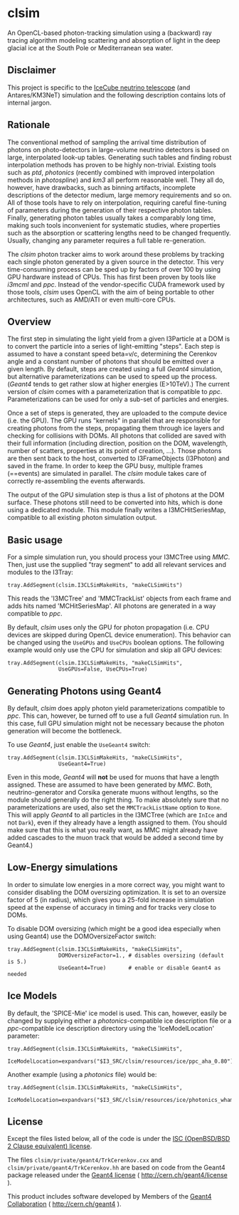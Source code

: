 clsim
=====
An OpenCL-based photon-tracking simulation using a (backward) ray tracing algorithm
modeling scattering and absorption of light in the deep glacial ice at the South Pole
or Mediterranean sea water.

Disclaimer
----------
This project is specific to the [IceCube neutrino telescope][icecube] (and Antares/KM3NeT)
simulation and the following description contains lots of internal jargon.

Rationale
---------

The conventional method of sampling the arrival time distribution of photons
on photo-detectors in large-volume neutrino detectors is based on large,
interpolated look-up tables. Generating such tables and finding robust interpolation
methods has proven to be highly non-trivial. Existing tools such as *ptd*,
*photonics* (recently combined with improved interpolation methods in
*photospline*) and *km3* all perform reasonable well. They all do, however,
have drawbacks, such as binning artifacts, incomplete descriptions of the detector
medium, large memory requirements and so on. All of those tools have to rely on
interpolation, requiring careful fine-tuning of parameters during the generation
of their respective photon tables. Finally, generating photon tables usually
takes a comparably long time, making such tools inconvenient for systematic
studies, where properties such as the absorption or scattering lengths need
to be changed frequently. Usually, changing any parameter requires a full
table re-generation.

The *clsim* photon tracker aims to work around these problems by tracking
each single photon generated by a given source in the detector. This very
time-consuming process can be sped up by factors of over 100 by using GPU
hardware instead of CPUs. This has first been proven by tools like *i3mcml*
and *ppc*. Instead of the vendor-specific CUDA framework used by those
tools, *clsim* uses OpenCL with the aim of being portable to other architectures,
such as AMD/ATI or even multi-core CPUs.

Overview
--------

The first step in simulating the light yield from a given I3Particle at a DOM
is to convert the particle into a series of light-emitting "steps". Each step is
assumed to have a constant speed beta=v/c, determining the Cerenkov angle and a 
constant number of photons that should be emitted over a given length.
By default, steps are created using a full *Geant4* simulation, but alternative
parameterizations can be used to speed up the process. (*Geant4* tends to get
rather slow at higher energies (E>10TeV).) The current version of *clsim* comes
with a parameterization that is compatible to *ppc*. Parameterizations can
be used for only a sub-set of particles and energies.

Once a set of steps is generated, they are uploaded to the compute device
(i.e. the GPU). The GPU runs "kernels" in parallel that are responsible for
creating photons from the steps, propagating them through ice layers and
checking for collisions with DOMs. All photons that collided are saved with
their full information (including direction, position on the DOM, wavelength,
number of scatters, properties at its point of creation, ...). Those photons
are then sent back to the host, converted to I3FrameObjects (I3Photon) and
saved in the frame. In order to keep the GPU busy, multiple frames (==events)
are simulated in parallel. The *clsim* module takes care of correctly 
re-assembling the events afterwards.

The output of the GPU simulation step is thus a list of photons at the DOM
surface. These photons still need to be converted into hits, which is done
using a dedicated module. This module finally writes a I3MCHitSeriesMap,
compatible to all existing photon simulation output.

Basic usage
-----------

For a simple simulation run, you should process your I3MCTree using *MMC*.
Then, just use the supplied "tray segment" to add all relevant services
and modules to the I3Tray:

    tray.AddSegment(clsim.I3CLSimMakeHits, "makeCLSimHits")

This reads the 'I3MCTree' and 'MMCTrackList' objects from each frame
and adds hits named 'MCHitSeriesMap'. All photons are generated in a way
compatible to *ppc*.

By default, *clsim* uses only the GPU for photon propagation (i.e.
CPU devices are skipped during OpenCL device enumeration). This behavior can
be changed using the `UseGPUs` and `UseCPUs` boolean options. The following
example would only use the CPU for simulation and skip all GPU devices:

    tray.AddSegment(clsim.I3CLSimMakeHits, "makeCLSimHits",
                    UseGPUs=False, UseCPUs=True)

Generating Photons using Geant4
-------------------------------

By default, *clsim* does apply photon yield parameterizations compatible
to *ppc*. This can, however, be turned off to use a full *Geant4* simulation
run. In this case, full GPU simulation might not be necessary because the photon
generation will become the bottleneck. 

To use *Geant4*, just enable the `UseGeant4` switch:

    tray.AddSegment(clsim.I3CLSimMakeHits, "makeCLSimHits",
                    UseGeant4=True)

Even in this mode, *Geant4* will **not** be used for muons that have a length
assigned. These are assumed to have been generated by *MMC*. Both, neutrino-generator
and Corsika generate muons without lengths, so the module should generally
do the right thing. To make absolutely sure that no parameterizations are used,
also set the `MMCTrackListName` option to `None`. This will apply *Geant4* to all
particles in the I3MCTree (which are `InIce` and not `Dark`), even if they
already have a length assigned to them. (You should make sure that this is what you
really want, as MMC might already have added cascades to the muon track that would
be added a second time by Geant4.)

Low-Energy simulations
----------------------

In order to simulate low energies in a more correct way, you might want to
consider disabling the DOM oversizing optimization. It is set to an oversize
factor of 5 (in radius), which gives you a 25-fold increase in simulation
speed at the expense of accuracy in timing and for tracks very close to DOMs.

To disable DOM oversizing (which might be a good idea especially when using Geant4)
use the DOMOversizeFactor switch:

    tray.AddSegment(clsim.I3CLSimMakeHits, "makeCLSimHits",
                    DOMOversizeFactor=1., # disables oversizing (default is 5.)
                    UseGeant4=True)       # enable or disable Geant4 as needed

Ice Models
----------

By default, the 'SPICE-Mie' ice model is used. This can, however, easily be changed by
supplying either a *photonics*-compatible ice description file or a
*ppc*-compatible ice description directory using the 'IceModelLocation'
parameter:

    tray.AddSegment(clsim.I3CLSimMakeHits, "makeCLSimHits",
                    IceModelLocation=expandvars("$I3_SRC/clsim/resources/ice/ppc_aha_0.80"))

Another example (using a *photonics* file) would be:

    tray.AddSegment(clsim.I3CLSimMakeHits, "makeCLSimHits",
                    IceModelLocation=expandvars("$I3_SRC/clsim/resources/ice/photonics_wham/Ice_table.wham.i3coords.cos090.11jul2011.txt"))


License
-------
Except the files listed below, all of the code is under the [ISC (OpenBSD/BSD 2 Clause equivalent) license][license].

The files `clsim/private/geant4/TrkCerenkov.cxx` and `clsim/private/geant4/TrkCerenkov.hh` are based on code from the Geant4 package released under the [Geant4 license][geant4license] ( http://cern.ch/geant4/license ).

This product includes software developed by Members of the [Geant4 Collaboration][geant4coll] ( http://cern.ch/geant4 ).

[icecube]: http://icecube.wisc.edu
[license]: https://github.com/claudiok/clsim/master/resources/docs/LICENSE
[geant4license]: http://cern.ch/geant4/license
[geant4coll]: http://cern.ch/geant4
